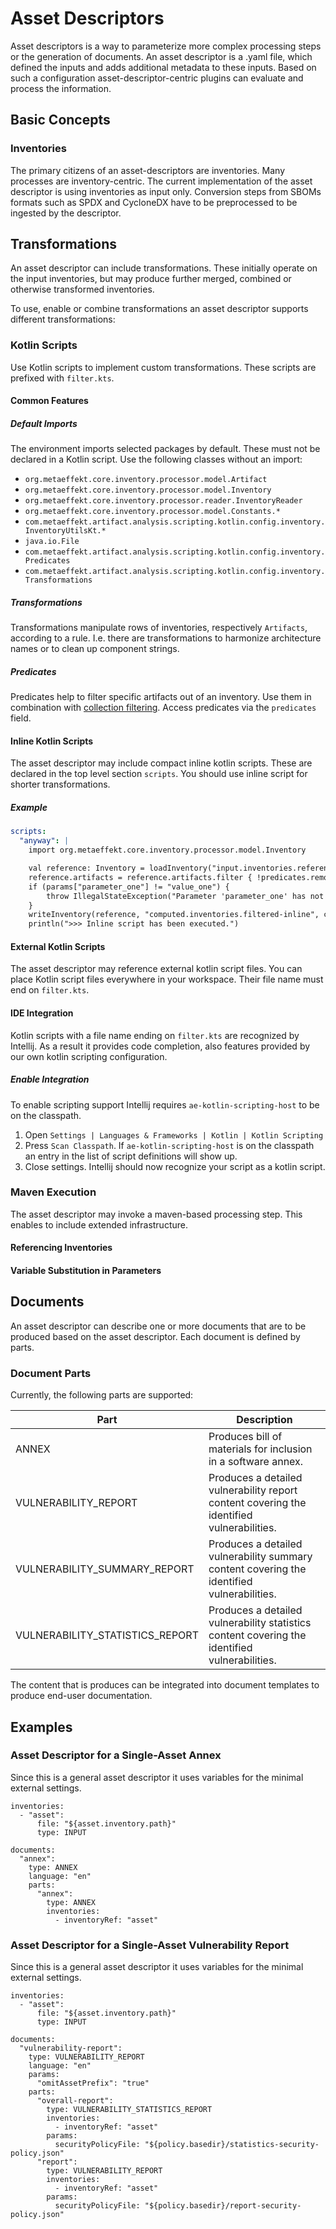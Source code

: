 # Asset Descriptors

Asset descriptors is a way to parameterize more complex processing steps or the generation of documents.
An asset descriptor is a .yaml file, which defined the inputs and adds additional metadata to these inputs. Based on
such a configuration asset-descriptor-centric plugins can evaluate and process the information.

## Basic Concepts

### Inventories

The primary citizens of an asset-descriptors are inventories. Many processes are inventory-centric. The current
implementation of the asset descriptor is using inventories as input only. Conversion steps from SBOMs formats such as
SPDX and CycloneDX have to be preprocessed to be ingested by the descriptor.

## Transformations

An asset descriptor can include transformations. These initially operate on the input inventories, but may produce
further merged, combined or otherwise transformed inventories.

To use, enable or combine transformations an asset descriptor supports different transformations:

### Kotlin Scripts

Use Kotlin scripts to implement custom transformations. These scripts are prefixed with `filter.kts`.

#### Common Features

##### Default Imports

The environment imports selected packages by default. These must not be declared in a Kotlin script.
Use the following classes without an import:

* `org.metaeffekt.core.inventory.processor.model.Artifact`
* `org.metaeffekt.core.inventory.processor.model.Inventory`
* `org.metaeffekt.core.inventory.processor.reader.InventoryReader`
* `org.metaeffekt.core.inventory.processor.model.Constants.*`
* `com.metaeffekt.artifact.analysis.scripting.kotlin.config.inventory.InventoryUtilsKt.*`
* `java.io.File`
* `com.metaeffekt.artifact.analysis.scripting.kotlin.config.inventory.Predicates`
* `com.metaeffekt.artifact.analysis.scripting.kotlin.config.inventory.Transformations`

##### Transformations

Transformations manipulate rows of inventories, respectively `Artifacts`, according to a rule. I.e.
there are transformations to harmonize architecture names or to clean up component strings.

##### Predicates

Predicates help to filter specific artifacts out of an inventory. Use them in combination
with [collection filtering](https://kotlinlang.org/docs/collection-filtering.html).
Access predicates via the `predicates` field.

#### Inline Kotlin Scripts

The asset descriptor may include compact inline kotlin scripts. These are declared in the top
level section `scripts`. You should use inline script for shorter transformations.

##### Example

```yaml
scripts:
  "anyway": |
    import org.metaeffekt.core.inventory.processor.model.Inventory  

    val reference: Inventory = loadInventory("input.inventories.reference")  
    reference.artifacts = reference.artifacts.filter { !predicates.removeMatches(it, Regex("quarkus-run.jar"), "Id") }  
    if (params["parameter_one"] != "value_one") {  
        throw IllegalStateException("Parameter 'parameter_one' has not been passed into params map. Please check the corresponding asset-descriptor.yaml file.")  
    }  
    writeInventory(reference, "computed.inventories.filtered-inline", createParents=true)  
    println(">>> Inline script has been executed.")
```

#### External Kotlin Scripts

The asset descriptor may reference external kotlin script files. You can place Kotlin script files everywhere in your
workspace. Their file name must end on `filter.kts`.

#### IDE Integration

Kotlin scripts with a file name ending on `filter.kts` are recognized by Intellij.
As a result it provides code completion, also features provided by our own
kotlin scripting configuration.

##### Enable Integration

To enable scripting support Intellij requires `ae-kotlin-scripting-host` to be on the classpath.

1. Open `Settings | Languages & Frameworks | Kotlin | Kotlin Scripting`
2. Press `Scan Classpath`. If `ae-kotlin-scripting-host` is on the classpath an entry in the list
   of script definitions will show up.
3. Close settings.
   Intellij should now recognize your script as a kotlin script.

### Maven Execution

The asset descriptor may invoke a maven-based processing step. This enables to include extended infrastructure.

#### Referencing Inventories

#### Variable Substitution in Parameters

## Documents

An asset descriptor can describe one or more documents that are to be produced based on the asset descriptor. Each
document is defined by parts.

### Document Parts

Currently, the following parts are supported:

| Part                            | Description                                                                                   |
|---------------------------------|-----------------------------------------------------------------------------------------------|
| ANNEX                           | Produces bill of materials for inclusion in a software annex.                                 |
| VULNERABILITY_REPORT            | Produces a detailed vulnerability report content covering the identified vulnerabilities.     |
| VULNERABILITY_SUMMARY_REPORT    | Produces a detailed vulnerability summary content covering the identified vulnerabilities.    |
| VULNERABILITY_STATISTICS_REPORT | Produces a detailed vulnerability statistics content covering the identified vulnerabilities. |

The content that is produces can be integrated into document templates to produce end-user documentation.

## Examples

### Asset Descriptor for a Single-Asset Annex

Since this is a general asset descriptor it uses variables for the minimal external settings.

```
inventories:
  - "asset":
      file: "${asset.inventory.path}"
      type: INPUT
 
documents:
  "annex":
    type: ANNEX
    language: "en"
    parts:
      "annex":
        type: ANNEX
        inventories:
          - inventoryRef: "asset"
```

### Asset Descriptor for a Single-Asset Vulnerability Report

Since this is a general asset descriptor it uses variables for the minimal external settings.

```
inventories:
  - "asset":
      file: "${asset.inventory.path}"
      type: INPUT

documents:
  "vulnerability-report":
    type: VULNERABILITY_REPORT
    language: "en"
    params:
      "omitAssetPrefix": "true"
    parts:
      "overall-report":
        type: VULNERABILITY_STATISTICS_REPORT
        inventories:
          - inventoryRef: "asset"
        params:
          securityPolicyFile: "${policy.basedir}/statistics-security-policy.json"
      "report":
        type: VULNERABILITY_REPORT
        inventories:
          - inventoryRef: "asset"
        params:
          securityPolicyFile: "${policy.basedir}/report-security-policy.json"
```
